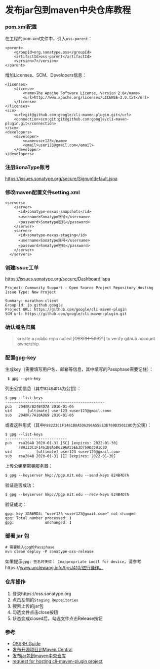 # 发布jar包到maven中央仓库教程

### pom.xml配置

在工程的pom.xml文件中，引入`oss-parent`：

```
<parent>
	<groupId>org.sonatype.oss</groupId>
	<artifactId>oss-parent</artifactId>
	<version>7</version>
</parent>
```

增加Licenses、SCM、Developers信息：

```
<licenses>
	<license>
		<name>The Apache Software License, Version 2.0</name>
		<url>http://www.apache.org/licenses/LICENSE-2.0.txt</url>
	</license>
</licenses>
<scm>
	<url>git@github.com:google/cli-maven-plugin.git</url>
	<connection>scm:git:git@github.com:google/cli-maven-plugin.git</connection>
</scm>
<developers>
	<developer>
		<name>user123</name>
		<email>user123@gmail.com</email>
	</developer>
</developers>
```

### 注册SonaType账号

https://issues.sonatype.org/secure/Signup!default.jspa

### 修改maven配置文件setting.xml

```
<servers>
    <server>
      <id>sonatype-nexus-snapshots</id>
      <username>Sonatype账号</username>
      <password>Sonatype密码</password>
    </server>
    <server>
      <id>sonatype-nexus-staging</id>
      <username>Sonatype账号</username>
      <password>Sonatype密码</password>
    </server>
  </servers>
```

### 创建Issue工单

https://issues.sonatype.org/secure/Dashboard.jspa

```
Project: Community Support - Open Source Project Repository Hosting
Issue Type: New Project

Summary: marathon-client
Group Id: io.github.google
Project URL: https://github.com/google/cli-maven-plugin
SCM url: https://github.com/google/cli-maven-plugin.git
```

### 确认域名归属

> create a public repo called [~~OSSRH-50621~~] to verify github account ownership.

### 配置gpg-key

生成key（需要填写用户名、邮箱等信息，其中填写的Passphase需要记住）：

```
 $ gpg --gen-key
```

列出公钥信息（其中`824B4D7A`为公钥）：

```
$ gpg --list-keys
---------------------------------------------
pub   2048R/824B4D7A 2016-01-06
uid       [ultimate] user123 <user123@gmail.com>
sub   2048R/7A10AD69 2016-01-06
```

或者这种形式（其中`F88223C1F1461D8A5D6296A55EE3D769D3501C8D`为公钥）：

```
$ gpg --list-keys
----------------------------
pub   rsa2048 2020-01-31 [SC] [expires: 2022-01-30]
      F88223C1F1461D8A5D6296A55EE3D769D3501C8D
uid           [ultimate] user123 <user123@gmail.com>
sub   rsa2048 2020-01-31 [E] [expires: 2022-01-30]
```

上传公钥至密钥服务器：

```
$ gpg --keyserver hkp://pgp.mit.edu --send-keys 824B4D7A
```

验证是否成功：

```
$ gpg --keyserver hkp://pgp.mit.edu --recv-keys 824B4D7A
```

验证成功：

```
gpg: key 3D869D3: "user123 <user123@gmail.com>" not changed
gpg: Total number processed: 1
gpg:              unchanged: 1
```

### 部署 jar 包

```
# 需要输入gpg的Passphase
mvn clean deploy -P sonatype-oss-release
```

如果提示`gpg: 签名时失败： Inappropriate ioctl for device`，请参考https://www.unclewang.info/tips/410/进行操作。

### 仓库操作

1. 登录https://oss.sonatype.org
2. 点击左侧的`Staging Repositories`
3. 搜索上传的jar包
4. 勾选文件点击close按钮
5. 状态变成closed后，勾选文件点击Release按钮

### 参考

- [OSSRH Guide](https://central.sonatype.org/pages/ossrh-guide.html)
- [发布开源项目到Maven Central](https://colobu.com/2014/09/30/deploy-a-project-to-maven-central)
- [发布jar包到maven中央仓库](https://monkeywie.github.io/2018/07/23/publish-jar-to-maven/)
- [request for hosting cli-maven-plugin project](https://issues.sonatype.org/browse/OSSRH-50621)
